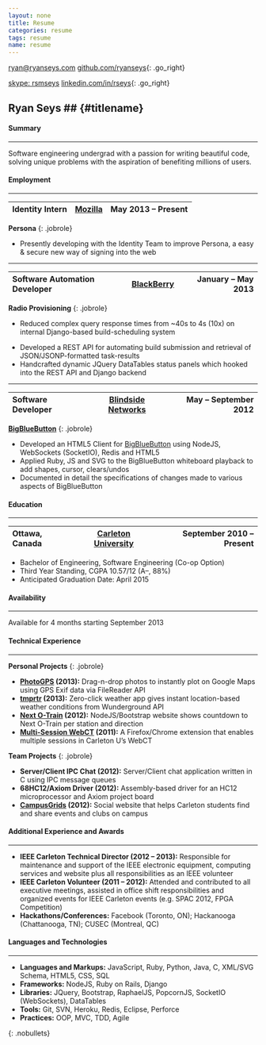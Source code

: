 ```yaml
---
layout: none
title: Resume
categories: resume
tags: resume
name: resume
---
```


<link rel="stylesheet" href="../css/resume.css" />

[ryan@ryanseys.com][email]
[github.com/ryanseys][github]{: .go_right}

[skype: rsmseys][skype]
[linkedin.com/in/rseys][linkedin]{: .go_right}

## Ryan Seys ## {#titlename}

#### Summary
- - -

Software engineering undergrad with a passion for writing beautiful code, solving unique problems with the aspiration of benefiting millions of users.

#### Employment
- - -

Identity Intern | [Mozilla][moz] | May 2013 &ndash; Present |
:---------------|:--------------:|-------------------------:|
**Persona**
{: .jobrole}
- Presently developing with the Identity Team to improve Persona, a easy & secure new way of signing into the web

<hr style="margin-top:4px;margin-bottom:4px;" />

Software Automation Developer | [BlackBerry][bb] | January &ndash; May 2013 |
:-----------------------------|:----------------:|-------------------------:|
**Radio Provisioning**
{: .jobrole}
- Reduced complex query response times from ~40s to 4s (10x) on internal Django-based build-scheduling system
<!-- - Retreived build specifics on BB10 devices by leveraging internal platforms to build device-side automation tasks -->
- Developed a REST API for automating build submission and retrieval of JSON/JSONP-formatted task-results
- Handcrafted dynamic JQuery DataTables status panels which hooked into the REST API and Django backend

<hr style="margin-top:4px;margin-bottom:4px;" />

Software Developer | [Blindside Networks][bsn] | May &ndash; September 2012 |
:------------------|:-------------------------:|---------------------------:|
**[BigBlueButton][bbb]**
{: .jobrole}
- Developed an HTML5 Client for [BigBlueButton][bbb] using NodeJS, WebSockets (SocketIO), Redis and HTML5
- Applied Ruby, JS and SVG to the BigBlueButton whiteboard playback to add shapes, cursor, clears/undos
- Documented in detail the specifications of changes made to various aspects of BigBlueButton

#### Education
- - -

Ottawa, Canada | [Carleton University][uni] | September 2010 &ndash; Present |
:--------------|:--------------------------:|-------------------------------:|
- Bachelor of Engineering, Software Engineering (Co-op Option)
- Third Year Standing, CGPA 10.57/12 (A&ndash;, 88%)
- Anticipated Graduation Date: April 2015

#### Availability
- - -
Available for 4 months starting September 2013

#### Technical Experience
- - -
**Personal Projects**
{: .jobrole}
- **[PhotoGPS][photogps] (2013):** Drag-n-drop photos to instantly plot on Google Maps using GPS Exif data via FileReader API
- **[tmprtr][tmprtr] (2013):** Zero-click weather app gives instant location-based weather conditions from Wunderground API
- **[Next O-Train][otrain] (2012):** NodeJS/Bootstrap website shows countdown to Next O-Train per station and direction
- **[Multi-Session WebCT][webct] (2011):** A Firefox/Chrome extension that enables multiple sessions in Carleton U’s WebCT

**Team Projects**
{: .jobrole}
- **Server/Client IPC Chat (2012):** Server/Client chat application written in C using IPC message queues
- **68HC12/Axiom Driver (2012):** Assembly-based driver for an HC12 microprocessor and Axiom project board
- **[CampusGrids][cg] (2012):** Social website that helps Carleton students find and share events and clubs on campus

#### Additional Experience and Awards
- - -
- **IEEE Carleton Technical Director (2012 &ndash; 2013):** Responsible for maintenance and support of the IEEE
electronic equipment, computing services and website plus all responsibilities as an IEEE volunteer
- **IEEE Carleton Volunteer (2011 &ndash; 2012):** Attended and contributed to all executive meetings, assisted in office
shift responsibilities and organized events for IEEE Carleton events (e.g. SPAC 2012, FPGA Competition)
- **Hackathons/Conferences:** Facebook (Toronto, ON); Hackanooga (Chattanooga, TN); CUSEC (Montreal, QC)

#### Languages and Technologies
- - -
- **Languages and Markups:**  JavaScript, Ruby, Python, Java, C, XML/SVG Schema, HTML5, CSS, SQL
- **Frameworks:**             NodeJS, Ruby on Rails, Django
- **Libraries:**              JQuery, Bootstrap, RaphaelJS, PopcornJS, SocketIO (WebSockets), DataTables
- **Tools:**                  Git, SVN, Heroku, Redis, Eclipse, Perforce
- **Practices:**              OOP, MVC, TDD, Agile

{: .nobullets}

[resume]: /resume.pdf "Download as PDF"
[email]: mailto:ryan@ryanseys.com "Email Me"
[github]: https://github.com/ryanseys "GitHub"
[linkedin]: http://linkedin.com/in/rseys "LinkedIn"
[skype]: skype:rsmseys "Skype"
[uni]: http://carleton.ca "Carleton University"
[bb]: http://blackberry.com "BlackBerry"
[bbb]: http://bigbluebutton.org/ "BigBlueButton"
[bsn]: http://www.blindsidenetworks.com/ "Blindside Networks"
[tmprtr]: http://tmprtr.herokuapp.com "tmprtr"
[otrain]: http://nextotrain.com "Next OTrain"
[webct]: https://addons.mozilla.org/en-US/firefox/addon/carleton-university-webct-m "Multi-Session WebCT"
[cg]: http://campusgrids.com "CampusGrids"
[moz]: https://www.mozilla.org/ "Mozilla"
[persona]: https://persona.org "Mozilla Persona"
[photogps]: http://ryanseys.com/photogps
